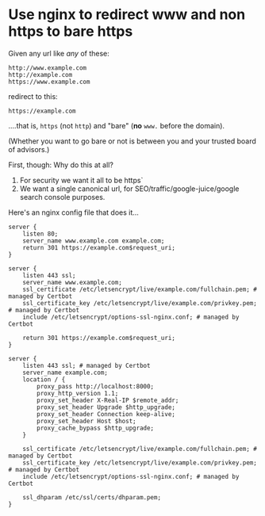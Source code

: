 # Use nginx to redirect www and non https to bare https

Given any url like *any* of these:

	http://www.example.com
	http://example.com
	https://www.example.com

redirect to this:

	https://example.com

....that is, `https` (not `http`) and "bare" (**no** `www.` before the domain).

(Whether you want to go bare or not is between you and your trusted board of advisors.)


First, though: Why do this at all?

1. For security we want it all to be https`
2. We want a single canonical url, for SEO/traffic/google-juice/google search console purposes.






Here's an nginx config file that does it... 


	server {
		listen 80;
		server_name www.example.com example.com;
		return 301 https://example.com$request_uri;
	}

	server {
		listen 443 ssl;
		server_name www.example.com;
		ssl_certificate /etc/letsencrypt/live/example.com/fullchain.pem; # managed by Certbot
		ssl_certificate_key /etc/letsencrypt/live/example.com/privkey.pem; # managed by Certbot
		include /etc/letsencrypt/options-ssl-nginx.conf; # managed by Certbot

		return 301 https://example.com$request_uri;
	}

	server {
		listen 443 ssl; # managed by Certbot
		server_name example.com;
		location / {
			proxy_pass http://localhost:8000;
			proxy_http_version 1.1;
			proxy_set_header X-Real-IP $remote_addr;
			proxy_set_header Upgrade $http_upgrade;
			proxy_set_header Connection keep-alive;
			proxy_set_header Host $host;
			proxy_cache_bypass $http_upgrade;
		}

		ssl_certificate /etc/letsencrypt/live/example.com/fullchain.pem; # managed by Certbot
		ssl_certificate_key /etc/letsencrypt/live/example.com/privkey.pem; # managed by Certbot
		include /etc/letsencrypt/options-ssl-nginx.conf; # managed by Certbot

		ssl_dhparam /etc/ssl/certs/dhparam.pem;
	}


